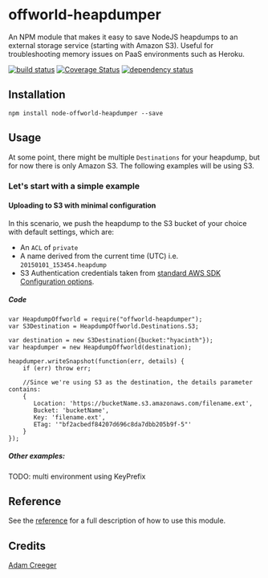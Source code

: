 # offworld-heapdumper

An NPM module that makes it easy to save NodeJS heapdumps to an external storage service (starting with Amazon S3).
Useful for troubleshooting memory issues on PaaS environments such as Heroku.

[![build status](https://secure.travis-ci.org/Factr/node-offworld-heapdumper.svg)](http://travis-ci.org/Factr/node-offworld-heapdumper)
[![Coverage Status](https://coveralls.io/repos/Factr/node-offworld-heapdumper/badge.svg?branch=master)](https://coveralls.io/r/Factr/node-offworld-heapdumper?branch=master)
[![dependency status](https://david-dm.org/Factr/node-offworld-heapdumper.svg)](https://david-dm.org/Factr/node-offworld-heapdumper)

## Installation

```
npm install node-offworld-heapdumper --save
```

## Usage

At some point, there might be multiple `Destinations` for your heapdump, but for now there is only Amazon S3. The
following examples will be using S3.

### Let's start with a simple example

#### Uploading to S3 with minimal configuration

In this scenario, we push the heapdump to the S3 bucket of your choice with default settings, which are:

* An `ACL` of `private`
* A name derived from the current time (UTC) i.e. `20150101_153454.heapdump`
* S3 Authentication credentials taken from [standard AWS SDK Configuration options](http://docs.aws.amazon.com/AWSJavaScriptSDK/guide/node-configuring.html).

##### Code
    var HeapdumpOffworld = require("offworld-heapdumper");
    var S3Destination = HeapdumpOffworld.Destinations.S3;

    var destination = new S3Destination({bucket:"hyacinth"});
    var heapdumper = new HeapdumpOffworld(destination);

    heapdumper.writeSnapshot(function(err, details) {
        if (err) throw err;

        //Since we're using S3 as the destination, the details parameter contains:
        {
           Location: 'https://bucketName.s3.amazonaws.com/filename.ext',
           Bucket: 'bucketName',
           Key: 'filename.ext',
           ETag: '"bf2acbedf84207d696c8da7dbb205b9f-5"'
        }
    });

##### Other examples:

TODO: multi environment using KeyPrefix

## Reference

See the [reference](reference.md) for a full description of how to use this module.

## Credits
[Adam Creeger](https://github.com/acreeger/)

